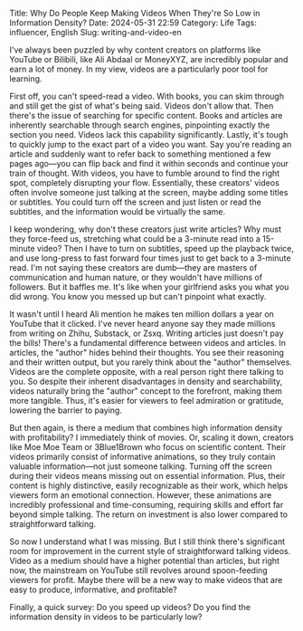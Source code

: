 Title: Why Do People Keep Making Videos When They're So Low in Information Density?
Date: 2024-05-31 22:59
Category: Life
Tags: influencer, English
Slug: writing-and-video-en

I've always been puzzled by why content creators on platforms like YouTube or Bilibili, like Ali Abdaal or MoneyXYZ, are incredibly popular and earn a lot of money. In my view, videos are a particularly poor tool for learning.

First off, you can't speed-read a video. With books, you can skim through and still get the gist of what's being said. Videos don't allow that. Then there's the issue of searching for specific content. Books and articles are inherently searchable through search engines, pinpointing exactly the section you need. Videos lack this capability significantly. Lastly, it's tough to quickly jump to the exact part of a video you want. Say you're reading an article and suddenly want to refer back to something mentioned a few pages ago—you can flip back and find it within seconds and continue your train of thought. With videos, you have to fumble around to find the right spot, completely disrupting your flow. Essentially, these creators' videos often involve someone just talking at the screen, maybe adding some titles or subtitles. You could turn off the screen and just listen or read the subtitles, and the information would be virtually the same.

I keep wondering, why don't these creators just write articles? Why must they force-feed us, stretching what could be a 3-minute read into a 15-minute video? Then I have to turn on subtitles, speed up the playback twice, and use long-press to fast forward four times just to get back to a 3-minute read. I'm not saying these creators are dumb—they are masters of communication and human nature, or they wouldn't have millions of followers. But it baffles me. It's like when your girlfriend asks you what you did wrong. You know you messed up but can't pinpoint what exactly.

It wasn't until I heard Ali mention he makes ten million dollars a year on YouTube that it clicked. I've never heard anyone say they made millions from writing on Zhihu, Substack, or Zsxq. Writing articles just doesn't pay the bills! There's a fundamental difference between videos and articles. In articles, the "author" hides behind their thoughts. You see their reasoning and their written output, but you rarely think about the "author" themselves. Videos are the complete opposite, with a real person right there talking to you. So despite their inherent disadvantages in density and searchability, videos naturally bring the "author" concept to the forefront, making them more tangible. Thus, it's easier for viewers to feel admiration or gratitude, lowering the barrier to paying.

But then again, is there a medium that combines high information density with profitability? I immediately think of movies. Or, scaling it down, creators like Moe Moe Team or 3Blue1Brown who focus on scientific content. Their videos primarily consist of informative animations, so they truly contain valuable information—not just someone talking. Turning off the screen during their videos means missing out on essential information. Plus, their content is highly distinctive, easily recognizable as their work, which helps viewers form an emotional connection. However, these animations are incredibly professional and time-consuming, requiring skills and effort far beyond simple talking. The return on investment is also lower compared to straightforward talking.

So now I understand what I was missing. But I still think there's significant room for improvement in the current style of straightforward talking videos. Video as a medium should have a higher potential than articles, but right now, the mainstream on YouTube still revolves around spoon-feeding viewers for profit. Maybe there will be a new way to make videos that are easy to produce, informative, and profitable?

Finally, a quick survey: Do you speed up videos? Do you find the information density in videos to be particularly low?